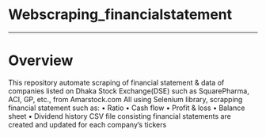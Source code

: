 # Webscraping_financialstatement
----------------------------------
# Overview

This repository automate scraping of financial statement & data of companies listed on Dhaka Stock Exchange(DSE) such as SquarePharma, ACI, GP, etc., from Amarstock.com 
All using Selenium library, scrapping financial statement such as:
•	 Ratio
•	Cash flow
•	Profit & loss
•	Balance sheet
•	Dividend history
CSV file consisting financial statements are created and updated for each company’s tickers

